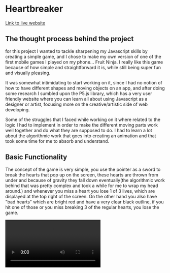 # Heartbreaker

[Link to live website](https://helenasky93.github.io/Heartbreaker/)

## The thought process behind the project

for this project I wanted to tackle sharpening my Javascript skills by creating a simple game, and I chose to make my own version of one of the first mobile games I played on my phone... Fruit Ninja. I really like this game because of how simple and straightforward it is, while still being super fun and visually pleasing.

It was somewhat intimidating to start working on it, since I had no notion of how to have different shapes and moving objects on an app, and after doing some research I sumbled upon the P5.js library, which has a very user friendly website where you can learn all about using Javascript as a designer or artist, focusing more on the creative/artistic side of web developing.

Some of the struggles that I faced while working on it where related to the logic I had to implement in order to make the different moving parts work well together and do what they are supposed to do. I had to learn a lot about the algorithmic work that goes into creating an animation and that took some time for me to absorb and understand.

## Basic Functionality

The concept of the game is very simple, you use the pointer as a sword to break the hearts that pop up on the screen, these hearts are thrown from under and because of gravity they fall down eventually(the algorithmic work behind that was pretty complex and took a while for me to wrap my head around.) and whenever you miss a heart you lose 1 of 3 lives, which are displayed at the top right of the screen. On the other hand you also have "bad hearts" which are bright red and have a very clear black outline, if you hit one of those or you miss breaking 3 of the regular hearts, you lose the game.


![alt-text](https://user-images.githubusercontent.com/26394899/111191287-25655d80-8575-11eb-9b9c-770bc45cbf2b.mov)




